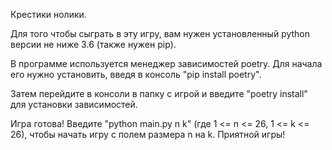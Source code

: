 Крестики нолики.

Для того чтобы сыграть в эту игру, вам нужен установленный python версии не ниже 3.6 (также нужен pip).

В программе используется менеджер зависимостей poetry. Для начала его нужно установить, введя в консоль "pip install poetry".

Затем перейдите в консоли в папку с игрой и введите "poetry install" для установки зависимостей.

Игра готова! Введите "python main.py n k" (где 1 <= n <= 26, 1 <= k <= 26), чтобы начать игру с полем размера n на k. Приятной игры!